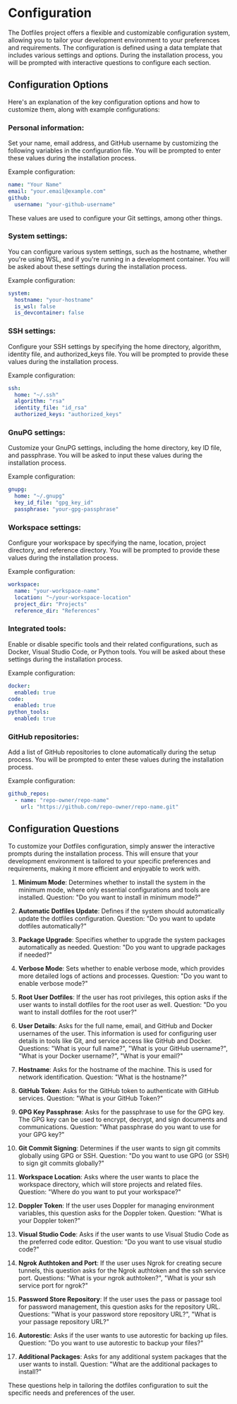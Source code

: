 # Configuration

The Dotfiles project offers a flexible and customizable configuration system, allowing you to tailor your development environment to your preferences and requirements. The configuration is defined using a data template that includes various settings and options. During the installation process, you will be prompted with interactive questions to configure each section.

## Configuration Options

Here's an explanation of the key configuration options and how to customize them, along with example configurations:

### **Personal information:**

Set your name, email address, and GitHub username by customizing the following variables in the configuration file. You will be prompted to enter these values during the installation process.

Example configuration:

```yaml
name: "Your Name"
email: "your.email@example.com"
github:
  username: "your-github-username"
```

These values are used to configure your Git settings, among other things.

### **System settings:**

You can configure various system settings, such as the hostname, whether you're using WSL, and if you're running in a development container. You will be asked about these settings during the installation process.

Example configuration:

```yaml
system:
  hostname: "your-hostname"
  is_wsl: false
  is_devcontainer: false
```

### **SSH settings:**

Configure your SSH settings by specifying the home directory, algorithm, identity file, and authorized_keys file. You will be prompted to provide these values during the installation process.

Example configuration:

```yaml
ssh:
  home: "~/.ssh"
  algorithm: "rsa"
  identity_file: "id_rsa"
  authorized_keys: "authorized_keys"
```

### **GnuPG settings:**

Customize your GnuPG settings, including the home directory, key ID file, and passphrase. You will be asked to input these values during the installation process.

Example configuration:

```yaml
gnupg:
  home: "~/.gnupg"
  key_id_file: "gpg_key_id"
  passphrase: "your-gpg-passphrase"
```

### **Workspace settings:**

Configure your workspace by specifying the name, location, project directory, and reference directory. You will be prompted to provide these values during the installation process.

Example configuration:

```yaml
workspace:
  name: "your-workspace-name"
  location: "~/your-workspace-location"
  project_dir: "Projects"
  reference_dir: "References"
```

### **Integrated tools:**

Enable or disable specific tools and their related configurations, such as Docker, Visual Studio Code, or Python tools. You will be asked about these settings during the installation process.

Example configuration:

```yaml
docker:
  enabled: true
code:
  enabled: true
python_tools:
  enabled: true
```

### **GitHub repositories:**

Add a list of GitHub repositories to clone automatically during the setup process. You will be prompted to enter these values during the installation process.

Example configuration:

```yaml
github_repos:
  - name: "repo-owner/repo-name"
    url: "https://github.com/repo-owner/repo-name.git"
```

## Configuration Questions

To customize your Dotfiles configuration, simply answer the interactive prompts during the installation process. This will ensure that your development environment is tailored to your specific preferences and requirements, making it more efficient and enjoyable to work with.

1. **Minimum Mode**: Determines whether to install the system in the minimum mode, where only essential configurations and tools are installed.
   Question: "Do you want to install in minimum mode?"

2. **Automatic Dotfiles Update**: Defines if the system should automatically update the dotfiles configuration.
   Question: "Do you want to update dotfiles automatically?"

3. **Package Upgrade**: Specifies whether to upgrade the system packages automatically as needed.
   Question: "Do you want to upgrade packages if needed?"

4. **Verbose Mode**: Sets whether to enable verbose mode, which provides more detailed logs of actions and processes.
   Question: "Do you want to enable verbose mode?"

5. **Root User Dotfiles**: If the user has root privileges, this option asks if the user wants to install dotfiles for the root user as well.
   Question: "Do you want to install dotfiles for the root user?"

6. **User Details**: Asks for the full name, email, and GitHub and Docker usernames of the user. This information is used for configuring user details in tools like Git, and service access like GitHub and Docker.
   Questions: "What is your full name?", "What is your GitHub username?", "What is your Docker username?", "What is your email?"

7. **Hostname**: Asks for the hostname of the machine. This is used for network identification.
   Question: "What is the hostname?"

8. **GitHub Token**: Asks for the GitHub token to authenticate with GitHub services.
   Question: "What is your GitHub Token?"

9. **GPG Key Passphrase**: Asks for the passphrase to use for the GPG key. The GPG key can be used to encrypt, decrypt, and sign documents and communications.
   Question: "What passphrase do you want to use for your GPG key?"

10. **Git Commit Signing**: Determines if the user wants to sign git commits globally using GPG or SSH.
    Question: "Do you want to use GPG (or SSH) to sign git commits globally?"

11. **Workspace Location**: Asks where the user wants to place the workspace directory, which will store projects and related files.
    Question: "Where do you want to put your workspace?"

12. **Doppler Token**: If the user uses Doppler for managing environment variables, this question asks for the Doppler token.
    Question: "What is your Doppler token?"

13. **Visual Studio Code**: Asks if the user wants to use Visual Studio Code as the preferred code editor.
    Question: "Do you want to use visual studio code?"

14. **Ngrok Authtoken and Port**: If the user uses Ngrok for creating secure tunnels, this question asks for the Ngrok authtoken and the ssh service port.
    Questions: "What is your ngrok authtoken?", "What is your ssh service port for ngrok?"

15. **Password Store Repository**: If the user uses the pass or passage tool for password management, this question asks for the repository URL.
    Questions: "What is your password store repository URL?", "What is your passage repository URL?"

16. **Autorestic**: Asks if the user wants to use autorestic for backing up files.
    Question: "Do you want to use autorestic to backup your files?"

17. **Additional Packages**: Asks for any additional system packages that the user wants to install.
    Question: "What are the additional packages to install?"

These questions help in tailoring the dotfiles configuration to suit the specific needs and preferences of the user.

